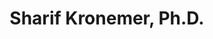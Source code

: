 ---
title: "Sharif Kronemer, Ph.D."
presenter_id: sharif_kronemer
layout: member_all_publications
permalink: /member_full_publications/:presenter_id/
---